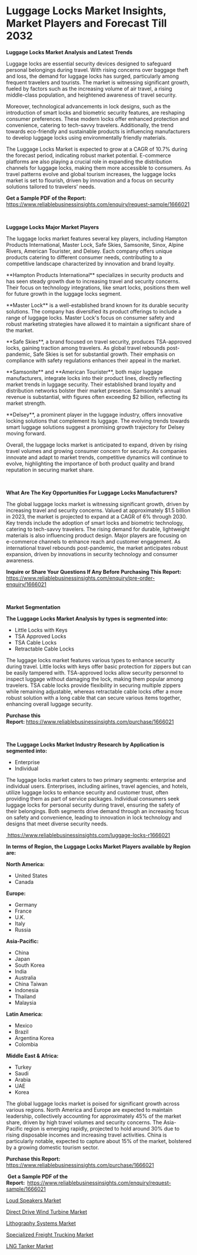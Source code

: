 <p><h1>Luggage Locks Market Insights, Market Players and Forecast Till 2032</h1></p><p><strong>Luggage Locks Market Analysis and Latest Trends</strong></p>
<p><p>Luggage locks are essential security devices designed to safeguard personal belongings during travel. With rising concerns over baggage theft and loss, the demand for luggage locks has surged, particularly among frequent travelers and tourists. The market is witnessing significant growth, fueled by factors such as the increasing volume of air travel, a rising middle-class population, and heightened awareness of travel security. </p><p>Moreover, technological advancements in lock designs, such as the introduction of smart locks and biometric security features, are reshaping consumer preferences. These modern locks offer enhanced protection and convenience, catering to tech-savvy travelers. Additionally, the trend towards eco-friendly and sustainable products is influencing manufacturers to develop luggage locks using environmentally friendly materials.</p><p>The Luggage Locks Market is expected to grow at a CAGR of 10.7% during the forecast period, indicating robust market potential. E-commerce platforms are also playing a crucial role in expanding the distribution channels for luggage locks, making them more accessible to consumers. As travel patterns evolve and global tourism increases, the luggage locks market is set to flourish, driven by innovation and a focus on security solutions tailored to travelers’ needs.</p></p>
<p><strong>Get a Sample PDF of the Report:&nbsp;</strong> <a href="https://www.reliablebusinessinsights.com/enquiry/request-sample/1666021?utm_campaign=1113&utm_medium=2&utm_source=Github&utm_content=ia&utm_term=17022025&utm_id=luggage-locks">https://www.reliablebusinessinsights.com/enquiry/request-sample/1666021</a></p>
<p>&nbsp;</p>
<p><strong>Luggage Locks Major Market Players</strong></p>
<p><p>The luggage locks market features several key players, including Hampton Products International, Master Lock, Safe Skies, Samsonite, Sinox, Alpine Rivers, American Tourister, and Delsey. Each company offers unique products catering to different consumer needs, contributing to a competitive landscape characterized by innovation and brand loyalty.</p><p>**Hampton Products International** specializes in security products and has seen steady growth due to increasing travel and security concerns. Their focus on technology integrations, like smart locks, positions them well for future growth in the luggage locks segment.</p><p>**Master Lock** is a well-established brand known for its durable security solutions. The company has diversified its product offerings to include a range of luggage locks. Master Lock's focus on consumer safety and robust marketing strategies have allowed it to maintain a significant share of the market.</p><p>**Safe Skies**, a brand focused on travel security, produces TSA-approved locks, gaining traction among travelers. As global travel rebounds post-pandemic, Safe Skies is set for substantial growth. Their emphasis on compliance with safety regulations enhances their appeal in the market.</p><p>**Samsonite** and **American Tourister**, both major luggage manufacturers, integrate locks into their product lines, directly reflecting market trends in luggage security. Their established brand loyalty and distribution networks bolster their market presence. Samsonite's annual revenue is substantial, with figures often exceeding $2 billion, reflecting its market strength.</p><p>**Delsey**, a prominent player in the luggage industry, offers innovative locking solutions that complement its luggage. The evolving trends towards smart luggage solutions suggest a promising growth trajectory for Delsey moving forward.</p><p>Overall, the luggage locks market is anticipated to expand, driven by rising travel volumes and growing consumer concern for security. As companies innovate and adapt to market trends, competitive dynamics will continue to evolve, highlighting the importance of both product quality and brand reputation in securing market share.</p></p>
<p>&nbsp;</p>
<p><strong>What Are The Key Opportunities For Luggage Locks Manufacturers?</strong></p>
<p><p>The global luggage locks market is witnessing significant growth, driven by increasing travel and security concerns. Valued at approximately $1.5 billion in 2023, the market is projected to expand at a CAGR of 6% through 2030. Key trends include the adoption of smart locks and biometric technology, catering to tech-savvy travelers. The rising demand for durable, lightweight materials is also influencing product design. Major players are focusing on e-commerce channels to enhance reach and customer engagement. As international travel rebounds post-pandemic, the market anticipates robust expansion, driven by innovations in security technology and consumer awareness.</p></p>
<p><strong>Inquire or Share Your Questions If Any Before Purchasing This Report:</strong> <a href="https://www.reliablebusinessinsights.com/enquiry/pre-order-enquiry/1666021?utm_campaign=1113&utm_medium=2&utm_source=Github&utm_content=ia&utm_term=17022025&utm_id=luggage-locks">https://www.reliablebusinessinsights.com/enquiry/pre-order-enquiry/1666021</a></p>
<p>&nbsp;</p>
<p><strong>Market Segmentation</strong></p>
<p><strong>The Luggage Locks Market Analysis by types is segmented into:</strong></p>
<p><ul><li>Little Locks with Keys</li><li>TSA Approved Locks</li><li>TSA Cable Locks</li><li>Retractable Cable Locks</li></ul></p>
<p><p>The luggage locks market features various types to enhance security during travel. Little locks with keys offer basic protection for zippers but can be easily tampered with. TSA-approved locks allow security personnel to inspect luggage without damaging the lock, making them popular among travelers. TSA cable locks provide flexibility in securing multiple zippers while remaining adjustable, whereas retractable cable locks offer a more robust solution with a long cable that can secure various items together, enhancing overall luggage security.</p></p>
<p><strong>Purchase this Report:&nbsp;</strong><a href="https://www.reliablebusinessinsights.com/purchase/1666021?utm_campaign=1113&utm_medium=2&utm_source=Github&utm_content=ia&utm_term=17022025&utm_id=luggage-locks">https://www.reliablebusinessinsights.com/purchase/1666021</a></p>
<p>&nbsp;</p>
<p><strong>The Luggage Locks Market Industry Research by Application is segmented into:</strong></p>
<p><ul><li>Enterprise</li><li>Individual</li></ul></p>
<p><p>The luggage locks market caters to two primary segments: enterprise and individual users. Enterprises, including airlines, travel agencies, and hotels, utilize luggage locks to enhance security and customer trust, often providing them as part of service packages. Individual consumers seek luggage locks for personal security during travel, ensuring the safety of their belongings. Both segments drive demand through an increasing focus on safety and convenience, leading to innovation in lock technology and designs that meet diverse security needs.</p></p>
<p><a href="https://www.reliablebusinessinsights.com/luggage-locks-r1666021?utm_campaign=1113&utm_medium=2&utm_source=Github&utm_content=ia&utm_term=17022025&utm_id=luggage-locks">&nbsp;https://www.reliablebusinessinsights.com/luggage-locks-r1666021</a></p>
<p><strong>In terms of Region, the Luggage Locks Market Players available by Region are:</strong></p>
<p>
    <p> <strong> North America: </strong>
        <ul>
            <li>United States</li>
            <li>Canada</li>
        </ul>
        </p> 
    <p> <strong> Europe: </strong>
        <ul>
            <li>Germany</li>
            <li>France</li>
            <li>U.K.</li>
            <li>Italy</li>
            <li>Russia</li>
        </ul>
        </p> 
    <p> <strong> Asia-Pacific: </strong>
        <ul>
            <li>China</li>
            <li>Japan</li>
            <li>South Korea</li>
            <li>India</li>
            <li>Australia</li>
            <li>China Taiwan</li>
            <li>Indonesia</li>
            <li>Thailand</li>
            <li>Malaysia</li>
        </ul>
        </p> 
    <p> <strong> Latin America: </strong>
        <ul>
            <li>Mexico</li>
            <li>Brazil</li>
            <li>Argentina Korea</li>
            <li>Colombia</li>
        </ul>
        </p> 
    <p> <strong> Middle East & Africa: </strong>
        <ul>
            <li>Turkey</li>
            <li>Saudi</li>
            <li>Arabia</li>
            <li>UAE</li>
            <li>Korea</li>
        </ul>
    </p>
    </p>
<p><p>The global luggage locks market is poised for significant growth across various regions. North America and Europe are expected to maintain leadership, collectively accounting for approximately 45% of the market share, driven by high travel volumes and security concerns. The Asia-Pacific region is emerging rapidly, projected to hold around 30% due to rising disposable incomes and increasing travel activities. China is particularly notable, expected to capture about 15% of the market, bolstered by a growing domestic tourism sector.</p></p>
<p><strong>Purchase this Report: </strong><a href="https://www.reliablebusinessinsights.com/purchase/1666021?utm_campaign=1113&utm_medium=2&utm_source=Github&utm_content=ia&utm_term=17022025&utm_id=luggage-locks">https://www.reliablebusinessinsights.com/purchase/1666021</a></p>
<p>&nbsp;<strong>Get a Sample PDF of the Report:&nbsp;&nbsp;</strong><a href="https://www.reliablebusinessinsights.com/enquiry/request-sample/1666021?utm_campaign=1113&utm_medium=2&utm_source=Github&utm_content=ia&utm_term=17022025&utm_id=luggage-locks">https://www.reliablebusinessinsights.com/enquiry/request-sample/1666021</a></p>
<p><strong></strong></p>
<p><p><a href="https://github.com/guinoopandam/Market-Research-Report-List-1/blob/main/loud-speakers-market.md?utm_campaign=1113&utm_medium=2&utm_source=Github&utm_content=ia&utm_term=17022025&utm_id=luggage-locks">Loud Speakers Market</a></p><p><a href="https://github.com/rushanday/Market-Research-Report-List-1/blob/main/direct-drive-wind-turbine-market.md?utm_campaign=1113&utm_medium=2&utm_source=Github&utm_content=ia&utm_term=17022025&utm_id=luggage-locks">Direct Drive Wind Turbine Market</a></p><p><a href="https://github.com/ziogaskangui96/Market-Research-Report-List-1/blob/main/lithography-systems-market.md?utm_campaign=1113&utm_medium=2&utm_source=Github&utm_content=ia&utm_term=17022025&utm_id=luggage-locks">Lithography Systems Market</a></p><p><a href="https://github.com/leyesamilej/Market-Research-Report-List-1/blob/main/specialized-freight-trucking-market.md?utm_campaign=1113&utm_medium=2&utm_source=Github&utm_content=ia&utm_term=17022025&utm_id=luggage-locks">Specialized Freight Trucking Market</a></p><p><a href="https://github.com/carylgrinko/Market-Research-Report-List-1/blob/main/lng-tanker-market.md?utm_campaign=1113&utm_medium=2&utm_source=Github&utm_content=ia&utm_term=17022025&utm_id=luggage-locks">LNG Tanker Market</a></p></p>